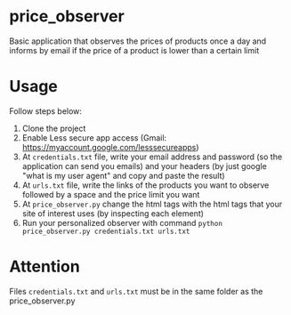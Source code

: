 # price_observer
Basic application that observes the prices of products once a day and informs by email if the price of a product is lower than a certain limit

# Usage
Follow steps below:

1. Clone the project
2. Enable Less secure app access (Gmail: https://myaccount.google.com/lesssecureapps)
3. At `credentials.txt` file, write your email address and password (so the application can send you emails) and your headers (by just google "what is my user agent" and copy and paste the result)
4. At `urls.txt` file, write the links of the products you want to observe followed by a space and the price limit you want
5. At `price_observer.py` change the html tags with the html tags that your site of interest uses (by inspecting each element)
6. Run your personalized observer with command `python price_observer.py credentials.txt urls.txt`


# **Attention**

Files `credentials.txt` and `urls.txt` must be in the same folder as the price_observer.py 
